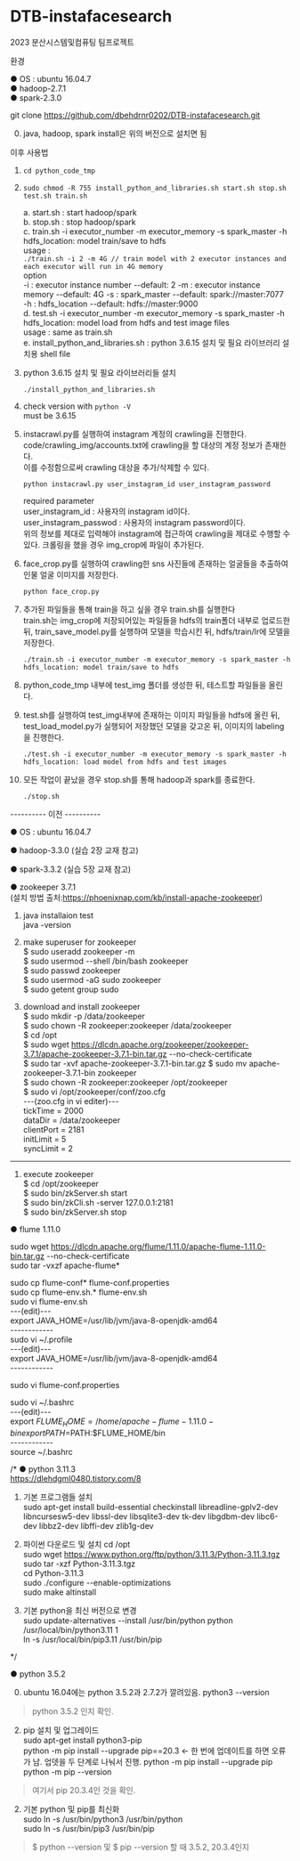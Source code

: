 # DTB-instafacesearch
2023 분산시스템및컴퓨팅 팀프로젝트

환경

● OS : ubuntu 16.04.7  
● hadoop-2.7.1  
● spark-2.3.0  

git clone https://github.com/dbehdrnr0202/DTB-instafacesearch.git  

0. java, hadoop, spark install은 위의 버전으로 설치면 됨  

이후 사용법  

1. 
	```
    cd python_code_tmp
	```    

2. 
   	```
   	sudo chmod -R 755 install_python_and_libraries.sh start.sh stop.sh test.sh train.sh
   	```    
    a. start.sh : start hadoop/spark  
    b. stop.sh : stop hadoop/spark  
    c. train.sh -i executor_number -m executor_memory -s spark_master -h hdfs_location: model train/save to hdfs  
   		usage :  
		```
		./train.sh -i 2 -m 4G // train model with 2 executor instances and each executor will run in 4G memory
		```  
		option  
		-i : executor instance number --default: 2
		-m : executor instance memory --default: 4G
		-s : spark_master --default: spark://master:7077  
		-h : hdfs_location --default: hdfs://master:9000  
    d. test.sh -i executor_number -m executor_memory -s spark_master -h hdfs_location: model load from hdfs and test image files  
		usage : same as train.sh  
    e. install_python_and_libraries.sh : python 3.6.15 설치 및 필요 라이브러리 설치용 shell file    

3.  python 3.6.15 설치 및 필요 라이브러리들 설치
	```
   	./install_python_and_libraries.sh
   	```  

4. check version with ```python -V```  
    must be 3.6.15    

5.  instacrawl.py를 실행하여 instagram 계정의 crawling을 진행한다.  
	code/crawling_img/accounts.txt에 crawling을 할 대상의 계정 정보가 존재한다.  
	이를 수정함으로써 crawling 대상을 추가/삭제할 수 있다.  
	```
	python instacrawl.py user_instagram_id user_instagram_password
	```  
	required parameter  
	user_instagram_id : 사용자의 instagram id이다.  
	user_instagram_passwod : 사용자의 instagram password이다.  
	위의 정보를 제대로 입력해야 instagram에 접근하여 crawling을 제대로 수행할 수 있다.
크롤링을 했을 경우 img_crop에 파일이 추가된다.  

6. face_crop.py를 실행하여 crawling한 sns 사진들에 존재하는 얼굴들을 추출하여 인물 얼굴 이미지를 저장한다.
	```
	python face_crop.py
	```

7.  추가된 파일들을 통해 train을 하고 싶을 경우 train.sh를 실행한다  
	train.sh는 img_crop에 저장되어있는 파일들을 hdfs의 train폴더 내부로 업로드한 뒤, train_save_model.py를 실행하여 모델을 학습시킨 뒤, hdfs/train/lr에 모델을 저장한다.
   	```
   	./train.sh -i executor_number -m executor_memory -s spark_master -h hdfs_location: model train/save to hdfs  
   	```    

8. python_code_tmp 내부에 test_img 폴더를 생성한 뒤, 테스트할 파일들을 올린다.  

9.  test.sh를 실행하여 test_img내부에 존재하는 이미지 파일들을 hdfs에 올린 뒤, test_load_model.py가 실행되어 저장했던 모델을 갖고온 뒤, 이미지의 labeling을 진행한다.
   	```
   	./test.sh -i executor_number -m executor_memory -s spark_master -h hdfs_location: load model from hdfs and test images    
   	```    

10. 모든 작업이 끝났을 경우 stop.sh를 통해 hadoop과 spark를 종료한다.
    ```
   	./stop.sh
   	```    
----------  이전 ----------  




● OS : ubuntu 16.04.7

● hadoop-3.3.0
(실습 2장 교재 참고)

● spark-3.3.2
(실습 5장 교재 참고)

● zookeeper 3.7.1  
(설치 방법 출처:https://phoenixnap.com/kb/install-apache-zookeeper)

1. java installaion test  
java -version

1. make superuser for zookeeper  
$ sudo useradd zookeeper -m  
$ sudo usermod --shell /bin/bash zookeeper  
$ sudo passwd zookeeper  
$ sudo usermod -aG sudo zookeeper  
$ sudo getent group sudo  

1. download and install zookeeper  
$ sudo mkdir -p /data/zookeeper  
$ sudo chown -R zookeeper:zookeeper /data/zookeeper  
$ cd /opt  
$ sudo wget https://dlcdn.apache.org/zookeeper/zookeeper-3.7.1/apache-zookeeper-3.7.1-bin.tar.gz --no-check-certificate  
$ sudo tar -xvf apache-zookeeper-3.7.1-bin.tar.gz 
$ sudo mv apache-zookeeper-3.7.1-bin zookeeper  
$ sudo chown -R zookeeper:zookeeper /opt/zookeeper  
$ sudo vi /opt/zookeeper/conf/zoo.cfg  
---(zoo.cfg in vi editer)---  
tickTime = 2000  
dataDir = /data/zookeeper  
clientPort = 2181  
initLimit = 5  
syncLimit = 2  
----------  

1. execute zookeeper  
$ cd /opt/zookeeper  
$ sudo bin/zkServer.sh start  
$ sudo bin/zkCli.sh -server 127.0.0.1:2181  
$ sudo bin/zkServer.sh stop  

● flume 1.11.0  

sudo wget https://dlcdn.apache.org/flume/1.11.0/apache-flume-1.11.0-bin.tar.gz --no-check-certificate  
sudo tar -vxzf apache-flume*  

sudo cp flume-conf* flume-conf.properties  
sudo cp flume-env.sh.* flume-env.sh  
sudo vi flume-env.sh  
	---(edit)---  
	export JAVA_HOME=/usr/lib/jvm/java-8-openjdk-amd64  
	------------  
sudo vi ~/.profile  
	---(edit)---  
	export JAVA_HOME=/usr/lib/jvm/java-8-openjdk-amd64  
	------------  

sudo vi flume-conf.properties  

sudo vi ~/.bashrc  
	---(edit)---  
	export $FLUME_HOME=/home/apache-flume-1.11.0-bin  
	export PATH=$PATH:$FLUME_HOME/bin  
	------------  
source ~/.bashrc  

/*
● python 3.11.3  
https://dlehdgml0480.tistory.com/8  

1. 기본 프로그램들 설치  
sudo apt-get install build-essential checkinstall libreadline-gplv2-dev libncursesw5-dev libssl-dev libsqlite3-dev tk-dev libgdbm-dev libc6-dev libbz2-dev libffi-dev zlib1g-dev  

2.  파이썬 다운로드 및 설치
cd /opt  
sudo wget https://www.python.org/ftp/python/3.11.3/Python-3.11.3.tgz  
sudo tar -xzf Python-3.11.3.tgz  
cd Python-3.11.3  
sudo ./configure --enable-optimizations  
sudo make altinstall  

3. 기본 python을 최신 버전으로 변경  
sudo update-alternatives --install /usr/bin/python python /usr/local/bin/python3.11 1  
ln -s /usr/local/bin/pip3.11 /usr/bin/pip  

*/

● python 3.5.2  

0. ubuntu 16.04에는 python 3.5.2과 2.7.2가 깔려있음.
python3 --version
> python 3.5.2 인지 확인.  

2. pip 설치 및 업그레이드  
sudo apt-get install python3-pip  
python -m pip install --upgrade pip==20.3  <- 한 번에 업데이트를 하면 오류가 남. 업뎃을 두 단계로 나눠서 진행.
python -m pip install --upgrade pip  
python -m pip --version  
> 여기서 pip 20.3.4인 것을 확인.  

2. 기본 python 및 pip를 최신화  
sudo ln -s /usr/bin/python3 /usr/bin/python  
sudo ln -s /usr/bin/pip3 /usr/bin/pip  
> $ python --version 및 $ pip --version 할 때 3.5.2, 20.3.4인지 
